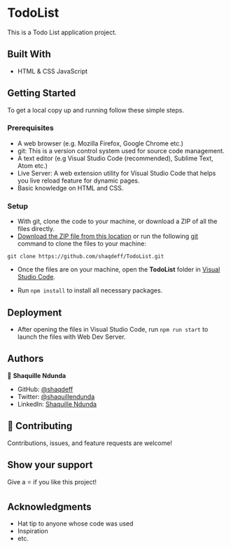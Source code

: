 # TodoList

This is a Todo List application project.

## Built With

- HTML & CSS
  JavaScript

## Getting Started

To get a local copy up and running follow these simple steps.

### Prerequisites

- A web browser (e.g. Mozilla Firefox, Google Chrome etc.)
- git: This is a version control system used for source code management.
- A text editor (e.g Visual Studio Code (recommended), Sublime Text, Atom etc.)
- Live Server: A web extension utility for Visual Studio Code that helps you live reload feature for dynamic pages.
- Basic knowledge on HTML and CSS.

### Setup

- With git, clone the code to your machine, or download a ZIP of all the files directly.
- [Download the ZIP file from this location](https://github.com/shaqdeff/TodoList/archive/refs/heads/todo-list-structure.zip) or run the following [git](https://git-scm.com/) command to clone the files to your machine:

```
git clone https://github.com/shaqdeff/TodoList.git
```

- Once the files are on your machine, open the **TodoList** folder in [Visual Studio Code](https://code.visualstudio.com/download).

- Run `npm install` to install all necessary packages.

## Deployment

- After opening the files in Visual Studio Code, run `npm run start` to launch the files with Web Dev Server.

## Authors

👤 **Shaquille Ndunda**

- GitHub: [@shaqdeff](https://github.com/shaqdeff)
- Twitter: [@shaquillendunda](https://twitter.com/shaquillendunda)
- LinkedIn: [Shaquille Ndunda](https://www.linkedin.com/in/shaquille-ndunda-b13a95107/)

## 🤝 Contributing

Contributions, issues, and feature requests are welcome!

## Show your support

Give a ⭐️ if you like this project!

## Acknowledgments

- Hat tip to anyone whose code was used
- Inspiration
- etc.
